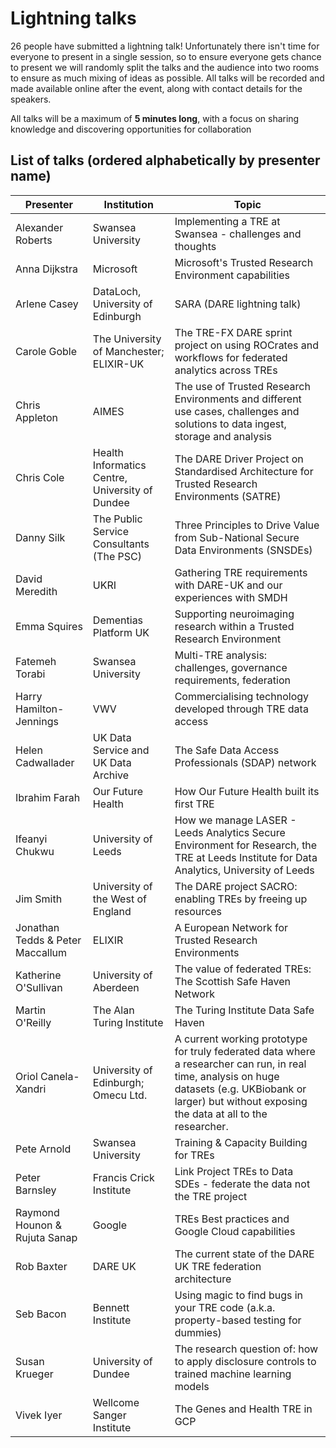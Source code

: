 # Lightning talks

26 people have submitted a lightning talk!
Unfortunately there isn't time for everyone to present in a single session, so to ensure everyone gets chance to present we will randomly split the talks and the audience into two rooms to ensure as much mixing of ideas as possible.
All talks will be recorded and made available online after the event, along with contact details for the speakers.

All talks will be a maximum of **5 minutes long**, with a focus on sharing knowledge and discovering opportunities for collaboration

## List of talks (ordered alphabetically by presenter name)

| Presenter                        | Institution                                     | Topic                                                                                                                                                                                                       |
| -------------------------------- | ----------------------------------------------- | ----------------------------------------------------------------------------------------------------------------------------------------------------------------------------------------------------------- |
| Alexander Roberts                | Swansea University                              | Implementing a TRE at Swansea - challenges and thoughts                                                                                                                                                     |
| Anna Dijkstra                    | Microsoft                                       | Microsoft's Trusted Research Environment capabilities                                                                                                                                                       |
| Arlene Casey                     | DataLoch, University of Edinburgh               | SARA (DARE lightning talk)                                                                                                                                                                                  |
| Carole Goble                     | The University of Manchester; ELIXIR-UK         | The TRE-FX DARE sprint project on using ROCrates and workflows for federated analytics across TREs                                                                                                          |
| Chris Appleton                   | AIMES                                           | The use of Trusted Research Environments and different use cases, challenges and solutions to data ingest, storage and analysis                                                                             |
| Chris Cole                       | Health Informatics Centre, University of Dundee | The DARE Driver Project on Standardised Architecture for Trusted Research Environments (SATRE)                                                                                                              |
| Danny Silk                       | The Public Service Consultants (The PSC)        | Three Principles to Drive Value from Sub-National Secure Data Environments (SNSDEs)                                                                                                                         |
| David Meredith                   | UKRI                                            | Gathering TRE requirements with DARE-UK and our experiences with SMDH                                                                                                                                       |
| Emma Squires                     | Dementias Platform UK                           | Supporting neuroimaging research within a Trusted Research Environment                                                                                                                                      |
| Fatemeh Torabi                   | Swansea University                              | Multi-TRE analysis: challenges, governance requirements, federation                                                                                                                                         |
| Harry Hamilton-Jennings          | VWV                                             | Commercialising technology developed through TRE data access                                                                                                                                                |
| Helen Cadwallader                | UK Data Service and UK Data Archive             | The Safe Data Access Professionals (SDAP) network                                                                                                                                                           |
| Ibrahim Farah                    | Our Future Health                               | How Our Future Health built its first TRE                                                                                                                                                                   |
| Ifeanyi Chukwu                   | University of Leeds                             | How we manage LASER - Leeds Analytics Secure Environment for Research, the TRE at Leeds Institute for Data Analytics, University of Leeds                                                                   |
| Jim Smith                        | University of the West of England               | The DARE project SACRO: enabling TREs by freeing up resources                                                                                                                                               |
| Jonathan Tedds & Peter Maccallum | ELIXIR                                          | A European Network for Trusted Research Environments                                                                                                                                                        |
| Katherine O'Sullivan             | University of Aberdeen                          | The value of federated TREs: The Scottish Safe Haven Network                                                                                                                                                |
| Martin O'Reilly                  | The Alan Turing Institute                       | The Turing Institute Data Safe Haven                                                                                                                                                                        |
| Oriol Canela-Xandri              | University of Edinburgh; Omecu Ltd.             | A current working prototype for truly federated data where a researcher can run, in real time, analysis on huge datasets (e.g. UKBiobank or larger) but without exposing the data at all to the researcher. |
| Pete Arnold                      | Swansea University                              | Training & Capacity Building for TREs                                                                                                                                                                       |
| Peter Barnsley                   | Francis Crick Institute                         | Link Project TREs to Data SDEs - federate the data not the TRE project                                                                                                                                      |
| Raymond Hounon & Rujuta Sanap    | Google                                          | TREs Best practices and Google Cloud capabilities                                                                                                                                                           |
| Rob Baxter                       | DARE UK                                         | The current state of the DARE UK TRE federation architecture                                                                                                                                                |
| Seb Bacon                        | Bennett Institute                               | Using magic to find bugs in your TRE code (a.k.a. property-based testing for dummies)                                                                                                                       |
| Susan Krueger                    | University of Dundee                            | The research question of: how to apply disclosure controls to trained machine learning models                                                                                                               |
| Vivek Iyer                       | Wellcome Sanger Institute                       | The Genes and Health TRE in GCP                                                                                                                                                                             |
